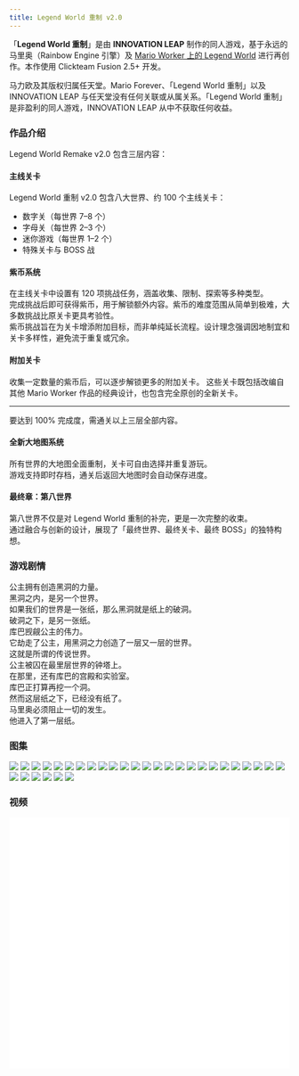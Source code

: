 ```yaml
---
title: Legend World 重制 v2.0
---
```


「**Legend World 重制**」是由 **INNOVATION LEAP** 制作的同人游戏，基于永远的马里奥（Rainbow Engine 引擎）及 [Mario Worker 上的 Legend World](/cn/legend-world-remake/legend-world-on-mario-worker) 进行再创作。本作使用 Clickteam Fusion 2.5+ 开发。

马力欧及其版权归属任天堂。Mario Forever、「Legend World 重制」以及 INNOVATION LEAP 与任天堂没有任何关联或从属关系。「Legend World 重制」是非盈利的同人游戏，INNOVATION LEAP 从中不获取任何收益。

### 作品介绍
Legend World Remake v2.0 包含三层内容：

#### 主线关卡
Legend World 重制 v2.0 包含八大世界、约 100 个主线关卡：  
- 数字关（每世界 7–8 个）  
- 字母关（每世界 2–3 个）  
- 迷你游戏（每世界 1–2 个）  
- 特殊关卡与 BOSS 战

#### 紫币系统
在主线关卡中设置有 120 项挑战任务，涵盖收集、限制、探索等多种类型。  
完成挑战后即可获得紫币，用于解锁额外内容。紫币的难度范围从简单到极难，大多数挑战比原关卡更具考验性。  
紫币挑战旨在为关卡增添附加目标，而非单纯延长流程。设计理念强调因地制宜和关卡多样性，避免流于重复或冗余。

#### 附加关卡
收集一定数量的紫币后，可以逐步解锁更多的附加关卡。
这些关卡既包括改编自其他 Mario Worker 作品的经典设计，也包含完全原创的全新关卡。

---

要达到 100% 完成度，需通关以上三层全部内容。

#### 全新大地图系统
所有世界的大地图全面重制，关卡可自由选择并重复游玩。  
游戏支持即时存档，通关后返回大地图时会自动保存进度。

#### 最终章：第八世界
第八世界不仅是对 Legend World 重制的补完，更是一次完整的收束。  
通过融合与创新的设计，展现了「最终世界、最终关卡、最终 BOSS」的独特构想。

### 游戏剧情
公主拥有创造黑洞的力量。  
黑洞之内，是另一个世界。  
如果我们的世界是一张纸，那么黑洞就是纸上的破洞。  
破洞之下，是另一张纸。  
库巴觊觎公主的伟力。  
它劫走了公主，用黑洞之力创造了一层又一层的世界。  
这就是所谓的传说世界。  
公主被囚在最里层世界的钟塔上。  
在那里，还有库巴的宫殿和实验室。  
库巴正打算再挖一个洞。  
然而这层纸之下，已经没有纸了。  
马里奥必须阻止一切的发生。  
他进入了第一层纸。  

### 图集

<div class="image-gallery">
<img src="/images/lwr2.0/lwr2.0-title.webp" />
<img src="/images/lwr2.0/lwr2.0-sgr.webp" />
<img src="/images/lwr2.0/lwr2.0-map2.webp" />
<img src="/images/lwr2.0/lwr2.0-1-1.webp" />
<img src="/images/lwr2.0/lwr2.0-1-b.webp" />
<img src="/images/lwr2.0/lwr2.0-2-4.webp" />
<img src="/images/lwr2.0/lwr2.0-3-3.webp" />
<img src="/images/lwr2.0/lwr2.0-3-6.webp" />
<img src="/images/lwr2.0/lwr2.0-4-2.webp" />
<img src="/images/lwr2.0/lwr2.0-4-5.webp" />
<img src="/images/lwr2.0/lwr2.0-4-boss.webp" />
<img src="/images/lwr2.0/lwr2.0-5-2.webp" />
<img src="/images/lwr2.0/lwr2.0-5-5.webp" />
<img src="/images/lwr2.0/lwr2.0-6-2.webp" />
<img src="/images/lwr2.0/lwr2.0-6-a.webp" />
<img src="/images/lwr2.0/lwr2.0-6-6.webp" />
<img src="/images/lwr2.0/lwr2.0-7-2.webp" />
<img src="/images/lwr2.0/lwr2.0-8-2.webp" />
<img src="/images/lwr2.0/lwr2.0-8-4.webp" />
<img src="/images/lwr2.0/lwr2.0-8-6.webp" />
<img src="/images/lwr2.0/lwr2.0-8-7.webp" />
<img src="/images/lwr2.0/lwr2.0-8-p1.webp" />
<img src="/images/lwr2.0/lwr2.0-8-p2.webp" />
<img src="/images/lwr2.0/lwr2.0-8-p3.webp" />
<img src="/images/lwr2.0/lwr2.0-8-p4.webp" />
<img src="/images/lwr2.0/lwr2.0-8-q.webp" />
<img src="/images/lwr2.0/lwr2.0-title-finale.webp" />
<img src="/images/lwr2.0/lwr2.0-bj.webp" />
<img src="/images/lwr2.0/lwr2.0-minix.webp" />
<img src="/images/lwr2.0/lwr2.0-gc.webp" />
<img src="/images/lwr2.0/lwr2.0-ex.webp" />
</div>

### 视频

<iframe style="width: 100%;" src="//player.bilibili.com/player.html?isOutside=true&aid=614547542&bvid=BV1ph4y1G7to&cid=1158903770&p=1&autoplay=0" scrolling="no" frameborder="no" framespacing="0" allowfullscreen="true"></iframe>

<iframe style="width: 100%;" src="//player.bilibili.com/player.html?isOutside=true&aid=392439028&bvid=BV1Td4y1j7HD&cid=1604111040&p=1&autoplay=0" scrolling="no" frameborder="no" framespacing="0" allowfullscreen="true"></iframe>

<iframe style="width: 100%;" src="//player.bilibili.com/player.html?isOutside=true&aid=213387499&bvid=BV1Ea411Y7nS&cid=583383663&p=1&autoplay=0" scrolling="no" frameborder="no" framespacing="0" allowfullscreen="true"></iframe>
